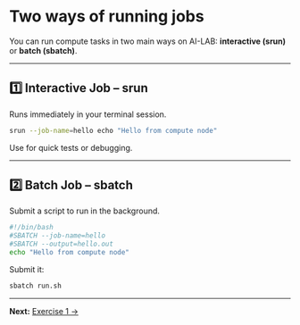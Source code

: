 # Two ways of running jobs

You can run compute tasks in two main ways on AI-LAB: **interactive (srun)** or **batch (sbatch)**.

---

## 1️⃣ Interactive Job – srun

Runs immediately in your terminal session.

```bash
srun --job-name=hello echo "Hello from compute node"
```

Use for quick tests or debugging.

---

## 2️⃣ Batch Job – sbatch

Submit a script to run in the background.

```bash title="run.sh"
#!/bin/bash
#SBATCH --job-name=hello
#SBATCH --output=hello.out
echo "Hello from compute node"
```

Submit it:

```bash
sbatch run.sh
```

---

**Next:** [Exercise 1 →](11-exercise-1.md)
